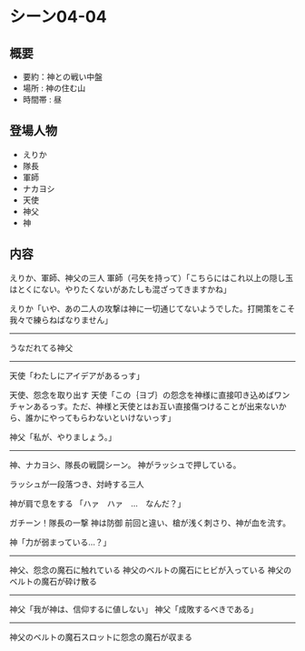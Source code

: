 # シーン04-04
## 概要
* 要約：神との戦い中盤
* 場所 : 神の住む山
* 時間帯 : 昼

## 登場人物
* えりか
* 隊長
* 軍師
* ナカヨシ
* 天使
* 神父
* 神

## 内容
えりか、軍師、神父の三人
軍師（弓矢を持って）「こちらにはこれ以上の隠し玉はとくにない。やりたくないがあたしも混ざってきますかね」

えりか「いや、あの二人の攻撃は神に一切通じてないようでした。打開策をこそ我々で練らねばなりません」

---
うなだれてる神父

---

天使「わたしにアイデアがあるっす」

天使、怨念を取り出す
天使「この｛ヨブ｝の怨念を神様に直接叩き込めばワンチャンあるっす。ただ、神様と天使とはお互い直接傷つけることが出来ないから、誰かにやってもらわないといけないっす」

神父「私が、やりましょう。」

---

神、ナカヨシ、隊長の戦闘シーン。
神がラッシュで押している。

ラッシュが一段落つき、対峙する三人

神が肩で息をする
「ハァ　ハァ　…　なんだ？」

ガチーン！隊長の一撃
神は防御
前回と違い、槍が浅く刺さり、神が血を流す。

神「力が弱まっている…？」

---
神父、怨念の魔石に触れている
神父のベルトの魔石にヒビが入っている
神父のベルトの魔石が砕け散る

---
神父「我が神は、信仰するに値しない」
神父「成敗するべきである」

---
神父のベルトの魔石スロットに怨念の魔石が収まる
